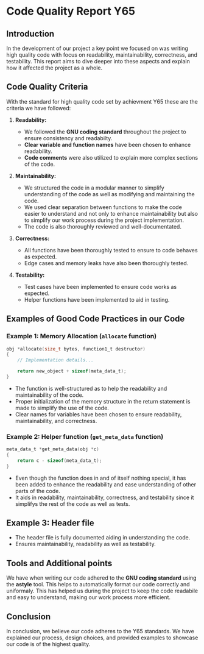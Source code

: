 # Code Quality Report Y65

## Introduction

In the development of our project a key point we focused on was writing high quality code with focus on readability, maintainability, correctness, and testability. This report aims to dive deeper into these aspects and explain how it affected the project as a whole.

## Code Quality Criteria
With the standard for high quality code set by achievment Y65 these are the criteria we have followed:
1. **Readability:**
   - We followed the **GNU coding standard** throughout the project to ensure consistency and readabilty.
   - **Clear variable and function names** have been chosen to enhance readability.
   - **Code comments** were also utilized to explain more complex sections of the code.

2. **Maintainability:**
   - We structured the code in a modular manner to simplify understanding of the code as well as modifying and maintaining the code.
   - We used clear separation between functions to make the code easier to understand and not only to enhance maintainability but also to simplify our work process during the project implementation.
   - The code is also thoroughly reviewed and well-documentated.

3. **Correctness:**
   - All functions have been thoroughly tested to ensure to code behaves as expected.
   - Edge cases and memory leaks have also been thoroughly tested.

4. **Testability:**
   - Test cases have been implemented to ensure code works as expected.
   - Helper functions have been implemented to aid in testing.


## Examples of Good Code Practices in our Code

### Example 1: Memory Allocation (`allocate` function)
```c
obj *allocate(size_t bytes, function1_t destructor)
{
    // Implementation details...

    return new_object + sizeof(meta_data_t);
}
```

- The function is well-structured as to help the readability and maintainability of the code.
- Proper initialization of the memory structure in the return statement is made to simplify the use of the code.
- Clear names for variables have been chosen to ensure readability, maintainability, and correctness.

### Example 2: Helper function (`get_meta_data` function)
```c
meta_data_t *get_meta_data(obj *c)
{
    return c - sizeof(meta_data_t);
}
```
- Even though the function does in and of itself nothing special, it has been added to enhance the readability and ease understanding of other parts of the code.
- It aids in readability, maintainability, correctness, and testability since it simplifys the rest of the code as well as tests.

## Example 3: Header file
- The header file is fully documented aiding in understanding the code.
- Ensures maintainability, readability as well as testability.


## Tools and Additional points
We have when writing our code adhered to the **GNU coding standard** using the **astyle** tool. This helps to automatically format our code correctly and uniformaly. This has helped us during the project to keep the code readabile and easy to understand, making our work process more efficient.

## Conclusion
In conclusion, we believe our code adheres to the Y65 standards. We have explained our process, design choices, and provided examples to showcase our code is of the highest quality.